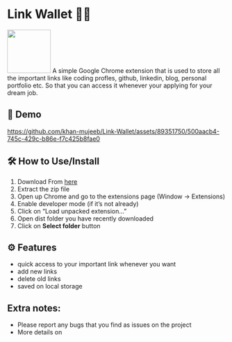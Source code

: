 # Link Wallet 🔗💼

<img src = "https://github.com/khan-mujeeb/Link-Wallet/assets/89351750/4295c66a-eda8-4e68-bef0-d91891f40a66" width="100" height =""/> A simple Google Chrome extension that is used to store all the important links like coding profles, github, linkedin, blog, personal portfolio etc. So that you can access it whenever your applying for your dream job.


## 🎥 Demo
https://github.com/khan-mujeeb/Link-Wallet/assets/89351750/500aacb4-745c-429c-b86e-f7c425b8fae0


## 🛠️ How to Use/Install
1. Download From [here](https://drive.google.com/file/d/1KnhJxTc4bMynpOVLpSbI2UBfgh4vax34/view?usp=sharing)
2. Extract the zip file
3. Open up Chrome and go to the extensions page (Window → Extensions)
4. Enable developer mode (if it’s not already)
5. Click on “Load unpacked extension…”
6. Open dist folder you have recently downloaded
7. Click on **Select folder** button

## ⚙️ Features
- quick access to your important link whenever you want
- add new links
- delete old links
- saved on local storage 

## Extra notes:

*   Please report any bugs that you find as issues on the project
*   More details on []()
